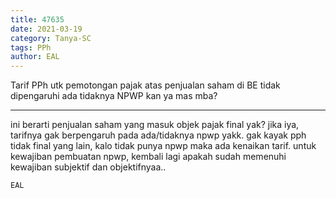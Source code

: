```yaml
---
title: 47635
date: 2021-03-19
category: Tanya-SC
tags: PPh
author: EAL
---
```


Tarif PPh utk pemotongan pajak atas penjualan saham di BE tidak dipengaruhi ada tidaknya NPWP kan ya mas mba?

---

ini berarti penjualan saham yang masuk objek pajak final yak? jika iya, tarifnya gak berpengaruh pada ada/tidaknya npwp yakk. gak kayak pph tidak final yang lain, kalo tidak punya npwp maka ada kenaikan tarif. untuk kewajiban pembuatan npwp, kembali lagi apakah sudah memenuhi kewajiban subjektif dan objektifnyaa..

`EAL`
